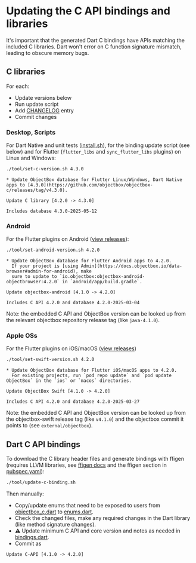 # Updating the C API bindings and libraries

It's important that the generated Dart C bindings have APIs matching the included C libraries. 
Dart won't error on C function signature mismatch, leading to obscure memory bugs.

## C libraries

For each:

- Update versions below
- Run update script
- Add [CHANGELOG](../objectbox/CHANGELOG.md) entry
- Commit changes

### Desktop, Scripts

For Dart Native and unit tests ([install.sh](../install.sh)),
for the binding update script (see below) and
for Flutter (`flutter_libs` and `sync_flutter_libs` plugins) on Linux and Windows:

```bash
./tool/set-c-version.sh 4.3.0
```

```text
* Update ObjectBox database for Flutter Linux/Windows, Dart Native apps to [4.3.0](https://github.com/objectbox/objectbox-c/releases/tag/v4.3.0).
```

```text
Update C library [4.2.0 -> 4.3.0]

Includes database 4.3.0-2025-05-12
```

### Android

For the Flutter plugins on Android ([view releases](https://github.com/objectbox/objectbox-java/releases)):

```bash
./tool/set-android-version.sh 4.2.0
```

```text
* Update ObjectBox database for Flutter Android apps to 4.2.0.
  If your project is [using Admin](https://docs.objectbox.io/data-browser#admin-for-android), make 
  sure to update to `io.objectbox:objectbox-android-objectbrowser:4.2.0` in `android/app/build.gradle`.
```

```text
Update objectbox-android [4.1.0 -> 4.2.0]

Includes C API 4.2.0 and database 4.2.0-2025-03-04
```

Note: the embedded C API and ObjectBox version can be looked up
from the relevant objectbox repository release tag (like `java-4.1.0`).

### Apple OSs

For the Flutter plugins on iOS/macOS ([view releases](https://github.com/objectbox/objectbox-swift/releases))

```bash
./tool/set-swift-version.sh 4.2.0
```

```text
* Update ObjectBox database for Flutter iOS/macOS apps to 4.2.0.
  For existing projects, run `pod repo update` and `pod update ObjectBox` in the `ios` or `macos` directories.
```

```text
Update ObjectBox Swift [4.1.0 -> 4.2.0]

Includes C API 4.2.0 and database 4.2.0-2025-03-27
```

Note: the embedded C API and ObjectBox version can be looked up 
from the objectbox-swift release tag (like `v4.1.0`) and 
the objectbox commit it points to (see `external/objectbox`).

## Dart C API bindings

To download the C library header files and generate bindings with ffigen (requires LLVM libraries,
see [ffigen docs](https://pub.dev/packages/ffigen#installing-llvm)
and the ffigen section in [pubspec.yaml](../objectbox/pubspec.yaml)):

```bash
./tool/update-c-binding.sh
```

Then manually:

- Copy/update enums that need to be exposed to users
  from [objectbox_c.dart](../objectbox/lib/src/native/bindings/objectbox_c.dart) 
  to [enums.dart](../objectbox/lib/src/modelinfo/enums.dart).
- Check the changed files, make any required changes in the Dart library (like method signature changes).
- ⚠️ Update minimum C API and core version and notes as needed in [bindings.dart](../objectbox/lib/src/native/bindings/bindings.dart).
- Commit as

```text
Update C-API [4.1.0 -> 4.2.0]
```
